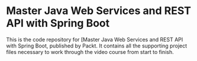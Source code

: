 


# Master Java Web Services and REST API with Spring Boot
This is the code repository for [Master Java Web Services and REST API with Spring Boot, published by Packt. It contains all the supporting project files necessary to work through the video course from start to finish.
